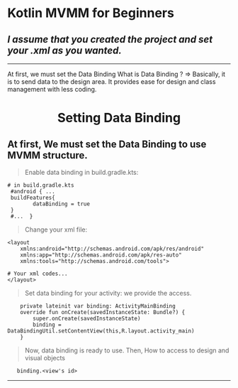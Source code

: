 # Kotlin MVMM for Beginners

*I assume that you created the project and set your .xml as you wanted.*
---
---

At first, we must set the Data Binding 
What is Data Binding ?   =>   Basically, it is to send data to the design area. It provides ease for design and class management with less coding.

<div style="text-align: center;">
   <h1 style=font-size: 24px;"> Setting Data Binding </h1>
</div>

## At first, We must set the Data Binding to use MVMM structure.


> Enable data binding in build.gradle.kts:
```
# in build.gradle.kts
 #android { ...
 buildFeatures{
        dataBinding = true
 }
 #...  }
```
> Change your xml file:
```
<layout
    xmlns:android="http://schemas.android.com/apk/res/android"
    xmlns:app="http://schemas.android.com/apk/res-auto"
    xmlns:tools="http://schemas.android.com/tools">

# Your xml codes...
</layout>
```
> Set data binding for your activity: we provide the access.
```
    private lateinit var binding: ActivityMainBinding
    override fun onCreate(savedInstanceState: Bundle?) {
        super.onCreate(savedInstanceState)
        binding = DataBindingUtil.setContentView(this,R.layout.activity_main)
    }
```

> Now, data binding is ready to use.     Then, How to access to design and visual objects 
```
   binding.<view's id>  
```

---




